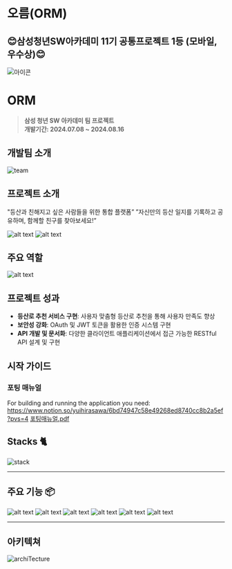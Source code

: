 # 오름(ORM)
## 😊삼성청년SW아카데미 11기 공통프로젝트 1등 (모바일, 우수상)😊
![아이콘](./images/img_orm_1000.png)

# ORM
> **삼성 청년 SW 아카데미 팀 프로젝트** <br/> **개발기간: 2024.07.08 ~ 2024.08.16**

## 개발팀 소개
![team](./images/image.png)


## 프로젝트 소개

"등산과 친해지고 싶은 사람들을 위한 통합 플랫폼”
”자신만의 등산 일지를 기록하고 공유하며, 함께할 친구를 찾아보세요!”

![alt text](./images/image11.png)
![alt text](./images/image12.png)

## 주요 역할
![alt text](./images/image13.png)

## 프로젝트 성과

- **등산로 추천 서비스 구현**: 사용자 맞춤형 등산로 추천을 통해 사용자 만족도 향상
- **보안성 강화**: OAuth 및 JWT 토큰을 활용한 인증 시스템 구현
- **API 개발 및 문서화**: 다양한 클라이언트 애플리케이션에서 접근 가능한 RESTful API 설계 및 구현


## 시작 가이드
### 포팅 매뉴얼
For building and running the application you need:
https://www.notion.so/yuihirasawa/6bd74947c58e49268ed8740cc8b2a5ef?pvs=4
[포팅매뉴얼.pdf](./exec/포팅매뉴얼.pdf)


## Stacks 🐈
![stack](./images/image-2.png)


---
## 주요 기능 📦
![alt text](./images/image-4.png)
![alt text](./images/image-5.png)
![alt text](./images/image-6.png)
![alt text](./images/image-7.png)
![alt text](./images/image-8.png)
![alt text](./images/image-9.png)

---
## 아키텍쳐
![archiTecture](./images/image-3.png)

